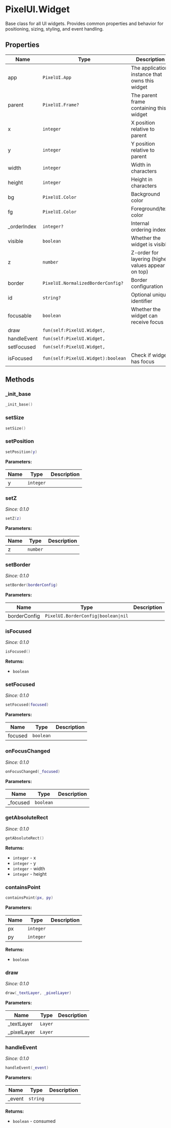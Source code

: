 # PixelUI.Widget

Base class for all UI widgets. Provides common properties and behavior for positioning, sizing, styling, and event handling.

## Properties

| Name | Type | Description |
|------|------|-------------|
| app | `PixelUI.App` | The application instance that owns this widget |
| parent | `PixelUI.Frame?` | The parent frame containing this widget |
| x | `integer` | X position relative to parent |
| y | `integer` | Y position relative to parent |
| width | `integer` | Width in characters |
| height | `integer` | Height in characters |
| bg | `PixelUI.Color` | Background color |
| fg | `PixelUI.Color` | Foreground/text color |
| _orderIndex | `integer?` | Internal ordering index |
| visible | `boolean` | Whether the widget is visible |
| z | `number` | Z-order for layering (higher values appear on top) |
| border | `PixelUI.NormalizedBorderConfig?` | Border configuration |
| id | `string?` | Optional unique identifier |
| focusable | `boolean` | Whether the widget can receive focus |
| draw | `fun(self:PixelUI.Widget,` |  |
| handleEvent | `fun(self:PixelUI.Widget,` |  |
| setFocused | `fun(self:PixelUI.Widget,` |  |
| isFocused | `fun(self:PixelUI.Widget):boolean` | Check if widget has focus |

## Methods

### _init_base

```lua
_init_base()
```

### setSize

```lua
setSize()
```

### setPosition

```lua
setPosition(y)
```

**Parameters:**

| Name | Type | Description |
|------|------|-------------|
| y | `integer` |  |

### setZ

*Since: 0.1.0*

```lua
setZ(z)
```

**Parameters:**

| Name | Type | Description |
|------|------|-------------|
| z | `number` |  |

### setBorder

*Since: 0.1.0*

```lua
setBorder(borderConfig)
```

**Parameters:**

| Name | Type | Description |
|------|------|-------------|
| borderConfig | `PixelUI.BorderConfig\|boolean\|nil` |  |

### isFocused

*Since: 0.1.0*

```lua
isFocused()
```

**Returns:**

- `boolean`

### setFocused

*Since: 0.1.0*

```lua
setFocused(focused)
```

**Parameters:**

| Name | Type | Description |
|------|------|-------------|
| focused | `boolean` |  |

### onFocusChanged

*Since: 0.1.0*

```lua
onFocusChanged(_focused)
```

**Parameters:**

| Name | Type | Description |
|------|------|-------------|
| _focused | `boolean` |  |

### getAbsoluteRect

*Since: 0.1.0*

```lua
getAbsoluteRect()
```

**Returns:**

- `integer` - x
- `integer` - y
- `integer` - width
- `integer` - height

### containsPoint

```lua
containsPoint(px, py)
```

**Parameters:**

| Name | Type | Description |
|------|------|-------------|
| px | `integer` |  |
| py | `integer` |  |

**Returns:**

- `boolean`

### draw

*Since: 0.1.0*

```lua
draw(_textLayer, _pixelLayer)
```

**Parameters:**

| Name | Type | Description |
|------|------|-------------|
| _textLayer | `Layer` |  |
| _pixelLayer | `Layer` |  |

### handleEvent

*Since: 0.1.0*

```lua
handleEvent(_event)
```

**Parameters:**

| Name | Type | Description |
|------|------|-------------|
| _event | `string` |  |

**Returns:**

- `boolean` - consumed


